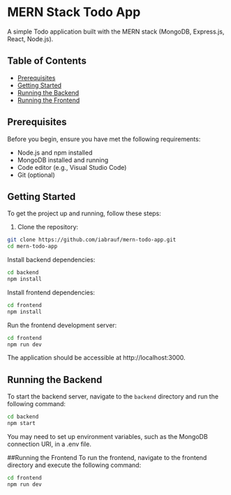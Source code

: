 # MERN Stack Todo App

A simple Todo application built with the MERN stack (MongoDB, Express.js, React, Node.js).

## Table of Contents

- [Prerequisites](#prerequisites)
- [Getting Started](#getting-started)
- [Running the Backend](#running-the-backend)
- [Running the Frontend](#running-the-frontend)

## Prerequisites

Before you begin, ensure you have met the following requirements:

- Node.js and npm installed
- MongoDB installed and running
- Code editor (e.g., Visual Studio Code)
- Git (optional)

## Getting Started

To get the project up and running, follow these steps:

1. Clone the repository:

```bash
git clone https://github.com/iabrauf/mern-todo-app.git
cd mern-todo-app
```

Install backend dependencies:

```bash
cd backend
npm install
```

Install frontend dependencies:

```bash
cd frontend
npm install
```

Run the frontend development server:

```bash
cd frontend
npm run dev
```

The application should be accessible at http://localhost:3000.

## Running the Backend

To start the backend server, navigate to the `backend` directory and run the following command:

```bash
cd backend
npm start
```

You may need to set up environment variables, such as the MongoDB connection URI, in a .env file.

##Running the Frontend
To run the frontend, navigate to the frontend directory and execute the following command:

```bash
cd frontend
npm run dev
```
